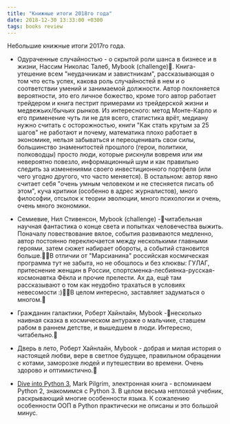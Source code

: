 ```yaml
---
title: "Книжные итоги 2018го года"
date: 2018-12-30 13:33:00 +0300
tags: books review
---
```

Небольшие книжные итоги 2017го года.
<!--more-->

* Одураченные случайностью - о скрытой роли шанса в бизнесе и в жизни, Нассим Николас Талеб, Mybook (challenge). Книга-утешение всем "неудачникам и завистникам", рассказывающая о том что есть успех, какова роль случайностей в нем и о соответствии умений и занимаемой должности. Автор поклоняется вероятности, это его личное божество, кроме того автор работает трейдером и книга пестрит примерами из трейдерской жизни и медвежьих/бычьих рынков. Из интересного: метод Монте-Карло и его применение чуть ли не для всего, статистика врёт, медиану нужно считать с осторожностью,  книги "Как стать крутым за 25 шагов" не работают и почему, математика плохо работает в экономике, нельзя забываться и переоценивать свои силы, большинство знаменитостей прошлого (герои, политики, полководцы) просто люди, которые рискнули вовремя или им невероятно повезло, информационный шум и как правильно следить за изменениями своего инвестиционного портфеля (или чего угодно другого, что часто меняется). В остальном: автор явно считает себя "очень умным человеком и не стесняется писать об этом", куча критики (особенно в адрес журналистов), много философии, отсылок к теории эволюции, много психологии и очень, очень много экономики.

* Семиевие, Нил Стивенсон, Mybook (challenge) -читабельная научная фантастика о конце света и попытках человечества выжить. Поначалу повествование вялое, события развиваются медленно, автор постоянно переключается между несколькими главными героями, затем сюжет набирает обороты, а событий становится больше.В отличии от "Марсианина" российская космическая программа тут не забыта, но не обошлось и без клюквы:  ГУЛАГ, притеснение женщин в России, спортсменка-лесбиянка-русская-космонавтка Фёкла и прочие прелести. Ах да, ещё там рассказывают о том как неудобно трахаться в условиях невесомости :)В целом интересно, заставляет задуматься о многом.

* Гражданин галактики, Роберт Хайнлайн, Mybook -несколько наивная сказка в космическом антураже о мальчике, ставшем рабом в раннем детстве, и вышедшем в люди. Интересно, читабельно.

* Дверь в лето, Роберт Хайнлайн, Mybook - добрая и милая история о настоящей любви, вере в светлое будущее, правильном обращении с котами, заморозке людей и путешествии во времени. Очень здорово и оптимистично.

* [Dive into Python 3](http://www.diveintopython3.net), Mark Pilgrim, электронная книга - вспоминаем Python 2, знакомимся с Python 3. В целом весьма неплохой учебник, раскрывающий многие особенности языка. К сожалению особенности ООП в Python практически не описаны и это большой минус.
